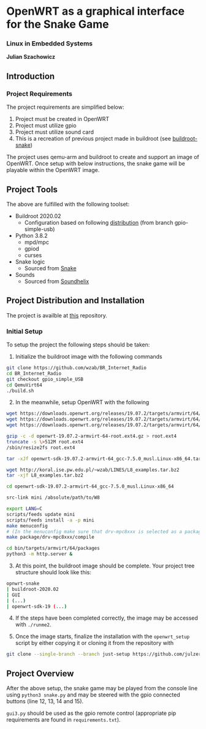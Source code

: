 # OpenWRT as a graphical interface for the Snake Game

### Linux in Embedded Systems

**Julian Szachowicz**

## Introduction

### Project Requirements

The project requirements are simplified below:

  1. Project must be created in OpenWRT
  2. Project must utilize gpio
  3. Project must utilize sound card
  4. This is a recreation of previous project made in buildroot (see [buildroot-snake](https://github.com/julzerinos/buildroot-snake/))

The project uses qemu-arm and buildroot to create and support an image of OpenWRT. Once setup with below instructions, the snake game will be playable within the OpenWRT image.

## Project Tools

The above are fulfilled with the following toolset:

  * Buildroot 2020.02
    * Configuration based on following [distribution](https://github.com/wzab/BR_Internet_Radio/tree/gpio/QemuVexpressA9) (from branch gpio-simple-usb)
  * Python 3.8.2
    * mpd/mpc
    * gpiod
    * curses
  * Snake logic
    * Sourced from [Snake](https://github.com/GeorgeZhukov/python-snake/blob/master/snake.py)
  * Sounds
    * Sourced from [Soundhelix](https://www.soundhelix.com/audio-examples)


## Project Distribution and Installation

The project is availble at [this]() repository.


### Initial Setup

To setup the project the following steps should be taken:

  1. Initialize the buildroot image with the following commands

```sh
git clone https://github.com/wzab/BR_Internet_Radio
cd BR_Internet_Radio
git checkout gpio_simple_USB
cd QemuVirt64
./build.sh
```

  2. In the meanwhile, setup OpenWRT with the following

```sh
wget https://downloads.openwrt.org/releases/19.07.2/targets/armvirt/64/openwrt-19.07.2-armvirt-64-Image
wget https://downloads.openwrt.org/releases/19.07.2/targets/armvirt/64/openwrt-19.07.2-armvirt-64-root.ext4.gz
wget https://downloads.openwrt.org/releases/19.07.2/targets/armvirt/64/openwrt-sdk-19.07.2-armvirt-64_gcc-7.5.0_musl.Linux-x86_64.tar.xz

gzip -c -d openwrt-19.07.2-armvirt-64-root.ext4.gz > root.ext4
truncate -s \>512M root.ext4
/sbin/resize2fs root.ext4

tar -xJf openwrt-sdk-19.07.2-armvirt-64_gcc-7.5.0_musl.Linux-x86_64.tar.xz

wget http://koral.ise.pw.edu.pl/~wzab/LINES/L8_examples.tar.bz2
tar -xjf L8_examples.tar.bz2

cd openwrt-sdk-19.07.2-armvirt-64_gcc-7.5.0_musl.Linux-x86_64

src-link mini /absolute/path/to/W8

export LANG=C
scripts/feeds update mini
scripts/feeds install -a -p mini
make menuconfig
# (In the menuconfig make sure that drv-mpc8xxx is selected as a package. Save configuration at the end.)
make package/drv-mpc8xxx/compile

cd bin/targets/armvirt/64/packages
python3 -m http.server &
```

  3. At this point, the buildroot image should be complete. Your project tree structure should look like this:

```sh
opnwrt-snake
| buildroot-2020.02
| GUI
| (...)
| openwrt-sdk-19 (...)
```

  4. If the steps have been completed correctly, the image may be accessed with `./runme2`.

  5. Once the image starts, finalize the installation with the `openwrt_setup` script by either copying it or cloning it from the repository with

```sh
git clone --single-branch --branch just-setup https://github.com/julzerinos/openwrt-snake.git
```

## Project Overview

After the above setup, the snake game may be played from the console line using `python3 snake.py` and may be steered with the gpio connected buttons (line 12, 13, 14 and 15).

`gui3.py` should be used as the gpio remote control (appropriate pip requirements are found in `requirements.txt`).
